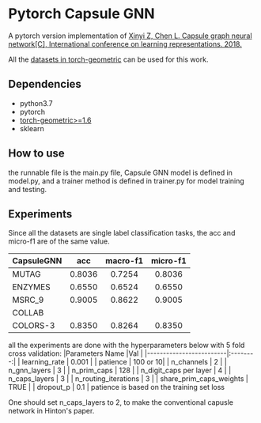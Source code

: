 # Pytorch Capsule GNN
A pytorch version implementation of [Xinyi Z, Chen L. Capsule graph neural network[C], International conference on learning representations. 2018.](https://openreview.net/forum?id=Byl8BnRcYm)

All the [datasets in torch-geometric](https://pytorch-geometric.readthedocs.io/en/latest/modules/datasets.html) can be used for this work.

## Dependencies

* python3.7
* pytorch
* [torch-geometric>=1.6](https://pytorch-geometric.readthedocs.io/en/latest/)
* sklearn

## How to use
the runnable file is the main.py file, Capsule GNN model is defined in model.py, and a trainer method is defined in trainer.py for model training and testing.



## Experiments
Since all the datasets are single label classification tasks, the acc and micro-f1 are of the same value.

| CapsuleGNN | acc    | macro-f1 | micro-f1 |
|------------|:------:|:--------:|:--------:|
| MUTAG      | 0.8036 | 0.7254   | 0.8036   |
| ENZYMES    | 0.6550 | 0.6524   | 0.6550   |
| MSRC_9     | 0.9005 | 0.8622   | 0.9005   |
| COLLAB     |        |          |          |
| COLORS-3   | 0.8350 | 0.8264   | 0.8350   |

all the experiments are done with the hyperparameters below with 5 fold cross validation:
|Parameters Name          |Val       |
|-------------------------|:--------:|
| learning_rate           | 0.001    |
| patience                | 100 or 10|
| n_channels              | 2        |
| n_gnn_layers            | 3        |
| n_prim_caps             | 128      |
| n_digit_caps per layer  | 4        |
| n_caps_layers           | 3        |
| n_routing_iterations    | 3        |
| share_prim_caps_weights | TRUE     |
| dropout_p               | 0.1      |
patience is based on the training set loss

One should set n_caps_layers to 2, to make the conventional capusle network in Hinton's paper.
